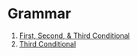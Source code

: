 # Grammar

1. [First, Second, & Third Conditional](http://grammar.ccc.commnet.edu/grammar/conditional2.htm)
1. [Third Conditional](https://www.englishclub.com/grammar/verbs-conditional_4.htm)